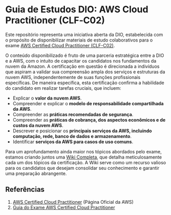 # Guia de Estudos DIO: AWS Cloud Practitioner (CLF‐C02)

Este repositório representa uma iniciativa aberta da DIO, estabelecida com o propósito de disponibilizar materiais de estudo colaborativos para o exame [AWS Certified Cloud Practitioner (CLF-C02)](https://aws.amazon.com/pt/certification/certified-cloud-practitioner/).

O conteúdo disponibilizado é fruto de uma parceria estratégica entre a DIO e a AWS, com o intuito de capacitar os candidatos nos fundamentos da nuvem da Amazon. A certificação em questão é direcionada a indivíduos que aspiram a validar sua compreensão ampla dos serviços e estruturas da nuvem AWS, independentemente de suas funções profissionais específicas. De maneira específica, esta certificação confirma a habilidade do candidato em realizar tarefas cruciais, que incluem:

* Explicar o **valor da nuvem AWS**.
* Compreender e explicar o **modelo de responsabilidade compartilhada da AWS**.
* Compreender as **práticas recomendadas de segurança**.
* Compreender as **práticas de cobrança, dos aspectos econômicos e de custos da nuvem AWS**.
* Descrever e posicionar os **principais serviços da AWS, incluindo computação, rede, banco de dados e armazenamento**.
* Identificar **serviços da AWS para casos de uso comuns**.

Para um aprofundamento ainda maior nos tópicos abordados pelo exame, estamos criando juntos uma [Wiki Completa](https://github.com/digitalinnovationone/aws-clf-c02/wiki), que detalha meticulosamente cada um dos tópicos da certificação. A Wiki serve como um recurso valioso para os candidatos que desejam consolidar seu conhecimento e garantir uma preparação abrangente.

## Referências

1. [AWS Certified Cloud Practitioner](https://aws.amazon.com/pt/certification/certified-cloud-practitioner/) (Página Oficial da AWS)
2. [Guia do Exame AWS Certified Cloud Practitioner](https://github.com/digitalinnovationone/aws-clf-c02/files/14139841/AWS.Certified.Cloud.Practitioner.certificate.pdf)
